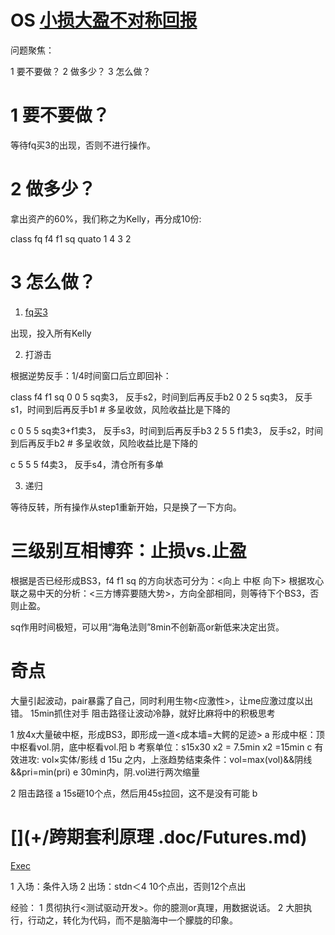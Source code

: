 # OS [小损大盈不对称回报](~/bin/.m2doc/article_201_“非上帝投机者”的自赎)

问题聚焦：

1 要不要做？
2 做多少？
3 怎么做？

# 1 要不要做？

等待fq买3的出现，否则不进行操作。

# 2 做多少？

拿出资产的60%，我们称之为Kelly，再分成10份:

class   fq  f4  f1  sq
quato   1   4   3   2

# 3 怎么做？

1. [fq买3](趋势)

出现，投入所有Kelly

2. 打游击

根据逆势反手：1/4时间窗口后立即回补：

class   f4  f1  sq
        0   0   5       sq卖3，         反手s2，时间到后再反手b2
        0   2   5       sq卖3，         反手s1，时间到后再反手b1        # 多呈收敛，风险收益比是下降的

c       0   5   5       sq卖3+f1卖3，   反手s3，时间到后再反手b3
        2   5   5             f1卖3，   反手s2，时间到后再反手b2        # 多呈收敛，风险收益比是下降的

c       5   5   5             f4卖3，   反手s4，清仓所有多单

3. 递归

等待反转，所有操作从step1重新开始，只是换了一下方向。

# 三级别互相博弈：止损vs.止盈

根据是否已经形成BS3，f4 f1 sq 的方向状态可分为：<向上 中枢 向下>
根据攻心联之易中天的分析：<三方博弈要随大势>，方向全部相同，则等待下个BS3，否则止盈。

sq作用时间极短，可以用“海龟法则”8min不创新高or新低来决定出货。

# 奇点

大量引起波动，pair暴露了自己，同时利用生物<应激性>，让me应激过度以出错。
15min抓住对手
阻击路径让波动冷静，就好比麻将中的积极思考

1 放4x大量破中枢，形成BS3，即形成一道<成本墙=大鳄的足迹>
  a 形成中枢：顶中枢看vol.阴，底中枢看vol.阳
  b 考察单位：s15x30 x2 = 7.5min x2 =15min
  c 有效进攻: vol×实体/影线
  d 15u 之内，上涨趋势结束条件：vol=max(vol)&&阴线&&pri=min(pri)
  e 30min内，阴.vol进行两次缩量

2 阻击路径
  a 15s砸10个点，然后用45s拉回，这不是没有可能
  b

#  [](+/跨期套利原理 .doc/Futures.md)

[Exec](.TB/taoli.c)

1 入场：条件入场
2 出场：stdn＜4 10个点出，否则12个点出

经验：
1 贯彻执行<测试驱动开发>。你的臆测or真理，用数据说话。
2 大胆执行，行动之，转化为代码，而不是脑海中一个朦胧的印象。

